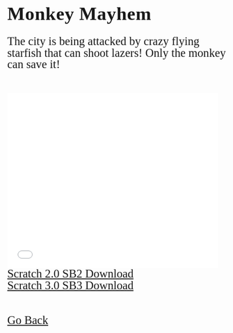 <html>
<style>
		h3 {
			font-family: AppleKid;
			line-height: 1;
			letter-spacing: 0.8px;
		}
		h2 {
			font-family: AppleKid;
			line-height: 1;
			letter-spacing: 0.8px;
		}
		h1 {
			font-family: AppleKid;
			line-height: 1;
			letter-spacing: 0.8px;
		}
		@font-face {
			font-family: AppleKid;
			src: url('../../images/Apple-Kid.woff2') format('woff2'),
				url('../../images/Apple-Kid.woff') format('woff');
			font-weight: normal;
			font-style: normal;
		}
        p.small {
            line-height: 1;
        }
		.mainContent {
			font-family: AppleKid;
			font-size: 20pt;
			line-height: 1;
		}
</style>
<body>
<div class="mainContent">
<h1 style="font-size:32pt">Monkey Mayhem</h1>
<p>The city is being attacked by crazy flying starfish that can shoot lazers! Only the monkey can save it!</p><br />
<iframe allowtransparency="true" width="485" height="402" src="//scratch.mit.edu/projects/embed/25786201/?autostart=false" frameborder="0" allowfullscreen></iframe>
<br/>
<a href="../../downloads/Monkey Mayhem.sb2">Scratch 2.0 SB2 Download</a><br />
<a href="../../downloads/Monkey Mayhem.sb3">Scratch 3.0 SB3 Download</a><br />
<br />
<br />
<a href="https://sterophonick.github.io/Archive/OtherScratch">Go Back</a><br />
</div>
</body>
</html>